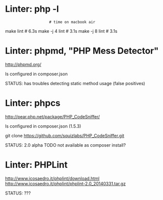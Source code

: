 # Linter: php -l

                        # time on macbook air
  make lint             # 6.3s
  make -j 4 lint        # 3.1s
  make -j 8 lint        # 3.1s



# Linter: phpmd, "PHP Mess Detector"

http://phpmd.org/

Is configured in composer.json

STATUS: has troubles detecting static method usage (false positives) 



# Linter: phpcs

http://pear.php.net/package/PHP_CodeSniffer/

Is configured in composer.json (1.5.3)

  git clone https://github.com/squizlabs/PHP_CodeSniffer.git

STATUS: 2.0 alpha TODO not available as composer install?



# Linter: PHPLint

http://www.icosaedro.it/phplint/download.html
http://www.icosaedro.it/phplint/phplint-2.0_20140331.tar.gz

STATUS: ???
